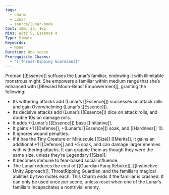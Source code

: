 ```yaml
---
tags:
  - charm
  - Lunar
  - source/lunar-book
Cost: 10m, 3a, 1wp
Mins: Wits 5, Essence 4
Type: Simple
Keywords:
  - None
Duration: One scene
Prerequisite Charms:
  - "[[Throat-Ripping Guardian]]"
---
```

Protean [[Essence]] suffuses the Lunar’s familiar, endowing it with illimitable monstrous might. She empowers a familiar within medium range that she’s enhanced with [[Blessed Moon-Beast Empowerment]], granting the following: 
-  Its withering attacks add (Lunar’s [[Essence]]) successes on attack rolls and gain Overwhelming (Lunar’s [[Essence]]). 
-  Its decisive attacks add (Lunar’s [[Essence]]) dice on attack rolls, and double 10s on damage rolls. 
-  It adds +(Lunar’s [[Essence]]) base [[Initiative]]. 
-  It gains +1 [[Defense]], +(Lunar’s [[Essence]]) soak, and [[Hardness]] 10. 
-  It ignores wound penalties. 
-  If it has the Tiny Creature or Minuscule [[Size]] [[Merits]], it gains an additional +1 [[Defense]] and +5 soak, and can damage larger enemies with withering attacks. It can grapple them as though they were the same size, unless they’re Legendary [[Size]]. 
-  It becomes immune to fear-based social influence. 
-  The Lunar reduces the cost of [[Guardian Fang Rebuke]], [[Instinctive Unity Approach]], ThroatRipping Guardian, and the familiar’s magical abilities by two motes each. This Charm ends if the familiar is crashed. It can only be used once per scene, unless reset when one of the Lunar’s familiars incapacitates a nontrivial enemy.